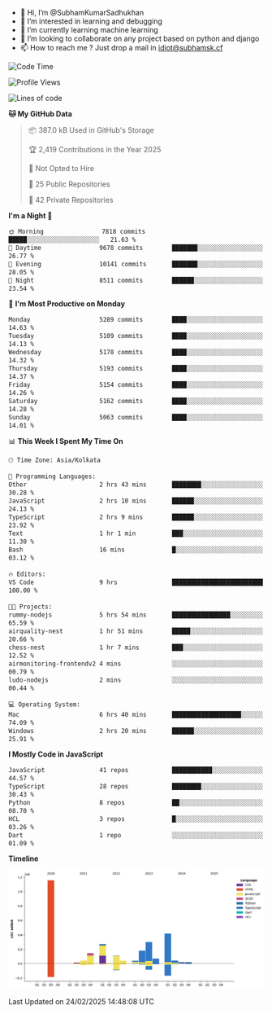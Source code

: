 - 👋 Hi, I’m @SubhamKumarSadhukhan
- 👀 I’m interested in learning and debugging
- 🌱 I’m currently learning machine learning
- 💞️ I’m looking to collaborate on any project based on python and django
- 📫 How to reach me ?
      Just drop a mail in idiot@subhamsk.cf

<!---
SubhamKumarSadhukhan/SubhamKumarSadhukhan is a ✨ special ✨ repository because its `README.md` (this file) appears on your GitHub profile.
You can click the Preview link to take a look at your changes.
--->


<!--START_SECTION:waka-->
![Code Time](http://img.shields.io/badge/Code%20Time-2%2C764%20hrs%2050%20mins-blue)

![Profile Views](http://img.shields.io/badge/Profile%20Views-2-blue)

![Lines of code](https://img.shields.io/badge/From%20Hello%20World%20I%27ve%20Written-2.8%20million%20lines%20of%20code-blue)

**🐱 My GitHub Data** 

> 📦 387.0 kB Used in GitHub's Storage 
 > 
> 🏆 2,419 Contributions in the Year 2025
 > 
> 🚫 Not Opted to Hire
 > 
> 📜 25 Public Repositories 
 > 
> 🔑 42 Private Repositories 
 > 
**I'm a Night 🦉** 

```text
🌞 Morning                7818 commits        █████░░░░░░░░░░░░░░░░░░░░   21.63 % 
🌆 Daytime                9678 commits        ███████░░░░░░░░░░░░░░░░░░   26.77 % 
🌃 Evening                10141 commits       ███████░░░░░░░░░░░░░░░░░░   28.05 % 
🌙 Night                  8511 commits        ██████░░░░░░░░░░░░░░░░░░░   23.54 % 
```
📅 **I'm Most Productive on Monday** 

```text
Monday                   5289 commits        ████░░░░░░░░░░░░░░░░░░░░░   14.63 % 
Tuesday                  5109 commits        ████░░░░░░░░░░░░░░░░░░░░░   14.13 % 
Wednesday                5178 commits        ████░░░░░░░░░░░░░░░░░░░░░   14.32 % 
Thursday                 5193 commits        ████░░░░░░░░░░░░░░░░░░░░░   14.37 % 
Friday                   5154 commits        ████░░░░░░░░░░░░░░░░░░░░░   14.26 % 
Saturday                 5162 commits        ████░░░░░░░░░░░░░░░░░░░░░   14.28 % 
Sunday                   5063 commits        ████░░░░░░░░░░░░░░░░░░░░░   14.01 % 
```


📊 **This Week I Spent My Time On** 

```text
🕑︎ Time Zone: Asia/Kolkata

💬 Programming Languages: 
Other                    2 hrs 43 mins       ████████░░░░░░░░░░░░░░░░░   30.28 % 
JavaScript               2 hrs 10 mins       ██████░░░░░░░░░░░░░░░░░░░   24.13 % 
TypeScript               2 hrs 9 mins        ██████░░░░░░░░░░░░░░░░░░░   23.92 % 
Text                     1 hr 1 min          ███░░░░░░░░░░░░░░░░░░░░░░   11.30 % 
Bash                     16 mins             █░░░░░░░░░░░░░░░░░░░░░░░░   03.12 % 

🔥 Editors: 
VS Code                  9 hrs               █████████████████████████   100.00 % 

🐱‍💻 Projects: 
rummy-nodejs             5 hrs 54 mins       ████████████████░░░░░░░░░   65.59 % 
airquality-nest          1 hr 51 mins        █████░░░░░░░░░░░░░░░░░░░░   20.66 % 
chess-nest               1 hr 7 mins         ███░░░░░░░░░░░░░░░░░░░░░░   12.52 % 
airmonitoring-frontendv2 4 mins              ░░░░░░░░░░░░░░░░░░░░░░░░░   00.79 % 
ludo-nodejs              2 mins              ░░░░░░░░░░░░░░░░░░░░░░░░░   00.44 % 

💻 Operating System: 
Mac                      6 hrs 40 mins       ███████████████████░░░░░░   74.09 % 
Windows                  2 hrs 20 mins       ██████░░░░░░░░░░░░░░░░░░░   25.91 % 
```

**I Mostly Code in JavaScript** 

```text
JavaScript               41 repos            ███████████░░░░░░░░░░░░░░   44.57 % 
TypeScript               28 repos            ████████░░░░░░░░░░░░░░░░░   30.43 % 
Python                   8 repos             ██░░░░░░░░░░░░░░░░░░░░░░░   08.70 % 
HCL                      3 repos             █░░░░░░░░░░░░░░░░░░░░░░░░   03.26 % 
Dart                     1 repo              ░░░░░░░░░░░░░░░░░░░░░░░░░   01.09 % 
```



**Timeline**

![Lines of Code chart](https://raw.githubusercontent.com/SubhamKumarSadhukhan/SubhamKumarSadhukhan/main/assets/bar_graph.png)


 Last Updated on 24/02/2025 14:48:08 UTC
<!--END_SECTION:waka-->
